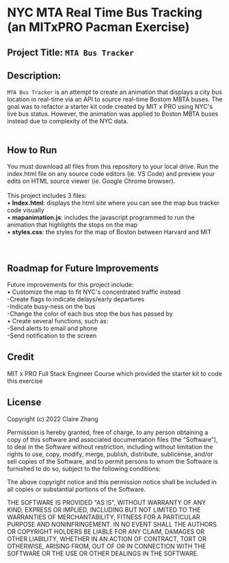 # NYC MTA Real Time Bus Tracking  (an MITxPRO Pacman Exercise)
## Project Title: ``MTA Bus Tracker``
## Description: 
``MTA Bus Tracker`` is an attempt to create an animation that displays a city bus location in real-time via an API to source real-time Bostom MBTA buses. The goal was to refactor a starter kit code created by MIT x PRO using NYC's live bus status. However, the animation was applied to Boston MBTA buses instead due to complexity of the NYC data.
 <br> </br>
## How to Run
You must download all files from this repository to your local drive. Run the index.html file on any source code editors (ie. VS Code) and preview your edits on HTML source viewer (ie. Google Chrome browser).
 <br> </br>
This project includes 3 files: <br> 
•	<b>Index.html</b>: displays the html site where you can see the map bus tracker code visually <br>
•	<b>mapanimation.js</b>: includes the javascript programmed to run the animation that highlights the stops on the map <br>
•	<b>styles.css</b>: the styles for the map of Boston between Harvard and MIT <br>
 <br> </br>
## Roadmap for Future Improvements
Future improvements for this project include: <br>
•	Customize the map to fit NYC's concentrated traffic instead <br>
  -Create flags to indicate delays/early departures <br>
  -Indicate busy-ness on the bus  <br>
  -Change the color of each bus stop the bus has passed by  <br>
•	Create several functions, such as: <br>
  -Send alerts to email and phone <br>
  -Send notification to the screen <br>
  
## Credit
MIT x PRO Full Stack Engineer Course which provided the starter kit to code this exercise

## License
Copyright (c) 2022 Claire Zhang

Permission is hereby granted, free of charge, to any person obtaining a copy
of this software and associated documentation files (the "Software"), to deal
in the Software without restriction, including without limitation the rights
to use, copy, modify, merge, publish, distribute, sublicense, and/or sell
copies of the Software, and to permit persons to whom the Software is
furnished to do so, subject to the following conditions:

The above copyright notice and this permission notice shall be included in all
copies or substantial portions of the Software.

THE SOFTWARE IS PROVIDED "AS IS", WITHOUT WARRANTY OF ANY KIND, EXPRESS OR
IMPLIED, INCLUDING BUT NOT LIMITED TO THE WARRANTIES OF MERCHANTABILITY,
FITNESS FOR A PARTICULAR PURPOSE AND NONINFRINGEMENT. IN NO EVENT SHALL THE
AUTHORS OR COPYRIGHT HOLDERS BE LIABLE FOR ANY CLAIM, DAMAGES OR OTHER
LIABILITY, WHETHER IN AN ACTION OF CONTRACT, TORT OR OTHERWISE, ARISING FROM,
OUT OF OR IN CONNECTION WITH THE SOFTWARE OR THE USE OR OTHER DEALINGS IN THE
SOFTWARE.
